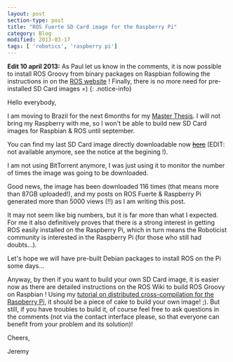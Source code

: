 ```yaml
---
layout: post
section-type: post
title: "ROS Fuerte SD Card image for the Raspberry Pi"
category: Blog
modified: 2013-03-17
tags: [ 'robotics', 'raspberry pi']
---
```

**Edit 10 april 2013:** As Paul let us know in the comments, it is now possible to install ROS Groovy from binary packages on Raspbian following the instructions in on the [ROS website](http://www.ros.org/wiki/groovy/Installation/Raspbian) ! Finally, there is no more need for pre-installed SD Card images =)
{: .notice-info}

Hello everybody,

I am moving to Brazil for the next 6months for my [Master Thesis](https://github.com/nicolaje/reliable-slam). I will not bring my Raspberry with me, so I won't be able to build new SD Card images for Raspbian & ROS until september.

You can find my last SD Card image directly downloadable now [<s>here</s>]() (EDIT: not available anymore, see the notice at the begining !).

I am not using BitTorrent anymore, I was just using it to monitor the number of times the image was going to be downloaded.

Good news, the image has been downloaded 116 times (that means more than 87GB uploaded!), and my posts on ROS Fuerte & Raspberry Pi generated more than 5000 views (!!) as I am writing this post.

It may not seem like big numbers, but it is far more than what I expected. For me it also definitively proves that there is a strong interest in getting ROS easily installed on the Raspberry Pi, which in turn means the Roboticist community is interested in the Raspberry Pi (for those who still had doubts...).

Let's hope we will have pre-built Debian packages to install ROS on the Pi some days...

Anyway, by then if you want to build your own SD Card image, it is easier now as there are detailed instructions on the ROS Wiki to build ROS Groovy on Raspbian ! Using my [tutorial on distributed cross-compilation for the Raspberry Pi](http://nicola.je/2012/10/02/cross-compilation-distributed-compilation-for-the-raspberry-pi/), it should be a piece of cake to build your own image! ;). But still, if you have troubles to build it, of course feel free to ask questions in the comments (not via the contact interface please, so that everyone can benefit  from your problem and its solution)!

Cheers,

Jeremy
